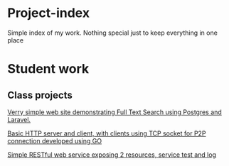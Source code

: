 # Project-index
Simple index of my work. Nothing special just to keep everything in one place


# Student work


## Class projects

[Verry simple web site demonstrating Full Text Search using Postgres and Laravel.](https://github.com/Rep2/NMBP-1.-projekt)

[Basic HTTP server and client, with clients using TCP socket for P2P connection developed using GO](https://github.com/Rep2/GOSimpleClientServer)

[Simple RESTful web service exposing 2 resources, service test and log](https://github.com/Rep2/QUIZ)
